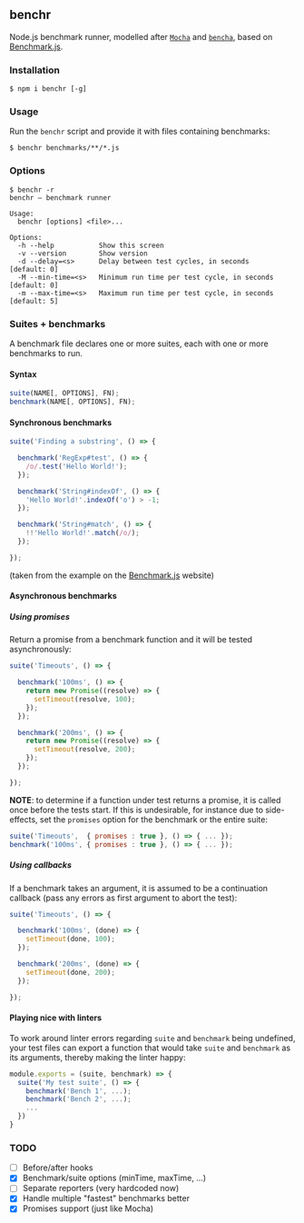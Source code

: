 ## benchr

Node.js benchmark runner, modelled after [`Mocha`](http://mochajs.org/) and [`bencha`](https://www.npmjs.com/package/bencha), based on [Benchmark.js](http://benchmarkjs.com/).

### Installation

```
$ npm i benchr [-g]
```

### Usage

Run the `benchr` script and provide it with files containing benchmarks:

```
$ benchr benchmarks/**/*.js
```

### Options

```
$ benchr -r
benchr – benchmark runner

Usage:
  benchr [options] <file>...

Options:
  -h --help           Show this screen
  -v --version        Show version
  -d --delay=<s>      Delay between test cycles, in seconds       [default: 0]
  -M --min-time=<s>   Minimum run time per test cycle, in seconds [default: 0]
  -m --max-time=<s>   Maximum run time per test cycle, in seconds [default: 5]
```

### Suites + benchmarks

A benchmark file declares one or more suites, each with one or more benchmarks to run.

#### Syntax

```javascript
suite(NAME[, OPTIONS], FN);
benchmark(NAME[, OPTIONS], FN);
```

#### Synchronous benchmarks

```javascript
suite('Finding a substring', () => {

  benchmark('RegExp#test', () => {
    /o/.test('Hello World!');
  });

  benchmark('String#indexOf', () => {
    'Hello World!'.indexOf('o') > -1;
  });

  benchmark('String#match', () => {
    !!'Hello World!'.match(/o/);
  });

});
```

(taken from the example on the [Benchmark.js](http://benchmarkjs.com/) website)

#### Asynchronous benchmarks

##### Using promises

Return a promise from a benchmark function and it will be tested asynchronously:

```javascript
suite('Timeouts', () => {

  benchmark('100ms', () => {
    return new Promise((resolve) => {
      setTimeout(resolve, 100);
    });
  });

  benchmark('200ms', () => {
    return new Promise((resolve) => {
      setTimeout(resolve, 200);
    });
  });

});
```

**NOTE**: to determine if a function under test returns a promise, it is called once before the tests start. If this is undesirable, for instance due to side-effects, set the `promises` option for the benchmark or the entire suite:

```javascript
suite('Timeouts',  { promises : true }, () => { ... });
benchmark('100ms', { promises : true }, () => { ... });
```

##### Using callbacks

If a benchmark takes an argument, it is assumed to be a continuation callback (pass any errors as first argument to abort the test):

```javascript
suite('Timeouts', () => {

  benchmark('100ms', (done) => {
    setTimeout(done, 100);
  });

  benchmark('200ms', (done) => {
    setTimeout(done, 200);
  });

});
```

#### Playing nice with linters

To work around linter errors regarding `suite` and `benchmark` being undefined, your test files can export a function that would take `suite` and `benchmark` as its arguments, thereby making the linter happy:

```javascript
module.exports = (suite, benchmark) => {
  suite('My test suite', () => {
    benchmark('Bench 1', ...);
    benchmark('Bench 2', ...);
    ...
  })
}
```

### TODO

- [ ] Before/after hooks
- [x] Benchmark/suite options (minTime, maxTime, ...)
- [ ] Separate reporters (very hardcoded now)
- [x] Handle multiple "fastest" benchmarks better
- [x] Promises support (just like Mocha)
